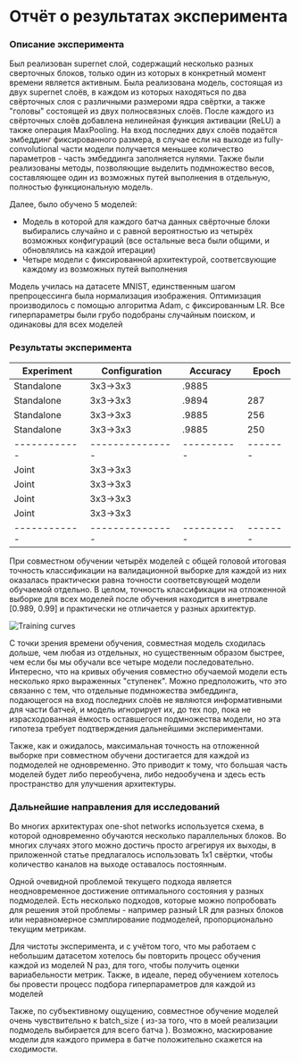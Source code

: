 # Отчёт о результатах эксперимента


### Описание эксперимента

Был реализован supernet слой, содержащий несколько разных сверточных блоков, только один из которых в конкретный момент времени является активным. Была реализована модель, состоящая из двух supernet слоёв, в каждом из которых находяться по два свёрточных слоя с различными размероми ядра свёртки, а также "головы" состоящей из двух полносвязных слоёв. После каждого из свёрточных слоёв добавлена нелинейная функция активации (ReLU) а также операция MaxPooling. На вход последних двух слоёв подаётся эмбеддинг фиксированного размера, в случае если на выходе из fully-convolutional части модели получается меньшее количество параметров - часть эмбеддинга заполняется нулями. Также были реализованы методы, позволяющие выделить подмножество весов, составляющее один из возможных путей выполнения в отдельную, полностью функциональную модель.

Далее, было обучено 5 моделей:
* Модель в которой для каждого батча данных свёрточные блоки выбирались случайно и с равной вероятностью из четырёх возможных конфигураций (все остальные веса были общими, и обновлялись на каждой итерации)
* Четыре модели с фиксированной архитектурой, соответсвующие каждому из возможных путей выполнения

Модель училась на датасете MNIST, единственным шагом препроцессинга была нормализация изображения. Оптимизация производилось с помощью алгоритма Adam, с фиксированным LR. Все гиперпараметры были грубо подобраны случайным поиском, и одинаковы для всех моделей

### Результаты эксперимента

| Experiment | Configuration | Accuracy | Epoch |
|------------|---------------|----------|-------|
| Standalone | 3x3->3x3      |  .9885   |       |
| Standalone | 3x3->3x3      |  .9894   | 287   |
| Standalone | 3x3->3x3      |  .9885   | 256   |
| Standalone | 3x3->3x3      |  .9885   | 250   |
|------------|---------------|----------|-------|
| Joint      | 3x3->3x3      |          |       |
| Joint      | 3x3->3x3      |          |       |
| Joint      | 3x3->3x3      |          |       |
| Joint      | 3x3->3x3      |          |       |
|------------|---------------|----------|-------|


При совместном обучении четырёх моделей с общей головой итоговая точность классификации на валидационной выборке для каждой из них оказалась практически равна точности соответсвующей модели обучаемой отдельно. В целом, точность классификации на отложенной выборке для всех моделей после обучения находится в инетрвале [0.989, 0.99] и практически не отличается у разных архитектур.

![Training curves](pics/training_curves.png "Training curves")

С точки зрения времени обучения, совместная модель сходилась дольше, чем любая из отдельных, но существенным образом быстрее, чем если бы мы обучали все четыре модели последовательно. Интересно, что на кривых обучения совместно обучаемой модели есть несколько ярко выраженных "ступенек". Можно предположить, что это связанно с тем, что отдельные подмножества эмбеддинга, подающегося на вход последних слоёв не являются информативными для части батчей, и модель игнорирует их, до тех пор, пока не израсходованная ёмкость оставшегося подмножества модели, но эта гипотеза требует подтверждения дальнейшими экспериментами.

Также, как и ожидалось, максимальная точность на отложенной выборке при совместном обучени достигается для каждой из подмоделей не одновременно. Это приводит к тому, что большая часть моделей будет либо переобучена, либо недообучена и здесь есть пространство для улучшения архитектуры.

### Дальнейшие направления для исследований

Во многих архитектурах one-shot networks используется схема, в которой одновременно обучаются несколько параллельных блоков. Во многих случаях этого можно достичь просто агрегируя их выходы, в приложенной статье предлагалось использовать 1x1 свёртки, чтобы количество каналов на выходе оставалось постоянным.

Одной очевидной проблемой текущего подхода является неодновременное достижение оптимального состояния у разных подмоделей. Есть несколько подходов, которые можно попробовать для решения этой проблемы - например разный LR для разных блоков или неравномерное сэмплирование подмоделей, пропорционально текущим метрикам.

Для чистоты эксперимента, и с учётом того, что мы работаем с небольшим датасетом хотелось бы повторить процесс обучения каждой из моделей N раз, для того, чтобы получить оценки вариабельности метрик. Также, в идеале, перед обучением хотелось бы провести процесс подбора гиперпараметров для каждой из моделей

Также, по субъективному ощущению, совместное обучение моделей очень чувствительно к batch_size ( из-за того, что в моей реализации подмодель выбирается для всего батча ). Возможно, маскирование модели для каждого примера в батче положительно скажется на сходимости.

